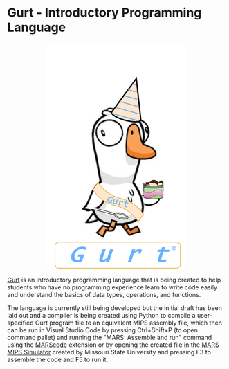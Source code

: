 # Gurt - Introductory Programming Language

   <p align="center">
     <img src="https://github.com/robertwood68/Gurt/blob/main/Logo%20Files/GurtLogo2.png?raw=true">
   </p>
   
[Gurt](https://github.com/robertwood68/Gurt) is an introductory programming language that is being created to help students who have no programming experience learn to write code easily and understand the basics of data types, operations, and functions.

The language is currently still being developed but the initial draft has been laid out and a compiler is being created using Python to compile a user-specified Gurt program file to an equivalent MIPS assembly file, which then can be run in Visual Studio Code by pressing Ctrl+Shift+P (to open command pallet) and running the "MARS: Assemble and run" command using the [MARScode](https://marketplace.visualstudio.com/items?itemName=akainth015.marscode) extension or by opening the created file in the [MARS MIPS Simulator](https://courses.missouristate.edu/kenvollmar/mars/download.htm) created by Missouri State University and pressing F3 to assemble the code and F5 to run it.
